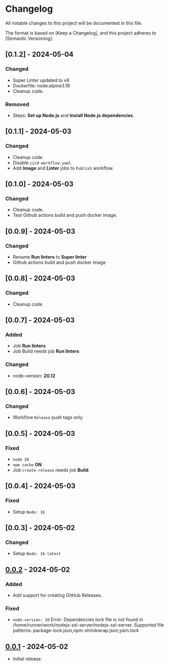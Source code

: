 # Changelog

All notable changes to this project will be documented in this file.

The format is based on [Keep a Changelog],
and this project adheres to [Semantic Versioning].

## [0.1.2] - 2024-05-04

### Changed
- Super Linter updated to v6
- Dockerfile: node:alpine3.19
- Cleanup code.
  
### Removed
- Steps: **Set up Node.js** and **Install Node.js dependencies**.

## [0.1.1] - 2024-05-03

### Changed
- Cleanup code.
- Disable `cicd-workflow.yaml`.
- Add **Image** and **Linter** jobs to `Publish` workflow.

## [0.1.0] - 2024-05-03

### Changed
- Cleanup code.
- Test Github actions build and push docker image.

## [0.0.9] - 2024-05-03

### Changed
- Rename **Run linters** to **Super linter**
- Github actions build and push docker image

## [0.0.8] - 2024-05-03

### Changed
- Cleanup code

## [0.0.7] - 2024-05-03

### Added
- Job **Run linters**
- Job Build needs job **Run linters**

### Changed
- node-version: **20.12**

## [0.0.6] - 2024-05-03

### Changed
- Workflow `Release` push tags only.

## [0.0.5] - 2024-05-03

### Fixed
- `node 20`
- `npm cache` **ON**
- Job `create-release` needs job **Build**.

## [0.0.4] - 2024-05-03

### Fixed
- Setup `Node: 16`

## [0.0.3] - 2024-05-02

### Changed
- Setup `Node: 16-latest`

## [0.0.2] - 2024-05-02

### Added
- Add support for creating GitHub Releases.

### Fixed
- `node-version: 20`
  Error: Dependencies lock file is not found in /home/runner/work/nodejs-ssl-server/nodejs-ssl-server. 
  Supported file patterns: package-lock.json,npm-shrinkwrap.json,yarn.lock

## [0.0.1] - 2024-05-02
- Initial release.



<!-- Versions -->
[0.0.2]: https://github.com/JacekZubielik/nodejs-ssl-server/releases/tag/v0.0.2
[0.0.1]: https://github.com/JacekZubielik/nodejs-ssl-server/releases/tag/v0.0.1

